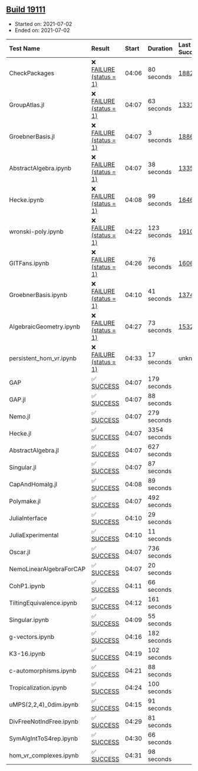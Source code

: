 ## [Build 19111](https://oscarci.mathematik.uni-kl.de/job/oscar/19111/)

* Started on: 2021-07-02
* Ended on: 2021-07-02

| Test Name    | Result | Start | Duration | Last Success | First Failure |
|:-------------|:-------|:------|:---------|:-------------|:--------------|
| CheckPackages | ❌ [FAILURE (status = 1)](https://oscarci.mathematik.uni-kl.de/job/oscar/19111/artifact/logs/build-19111/CheckPackages.log) | 04:06 | 80 seconds | [18822](https://oscarci.mathematik.uni-kl.de/job/oscar/18822/) | [18823](https://oscarci.mathematik.uni-kl.de/job/oscar/18823/) |
| GroupAtlas.jl | ❌ [FAILURE (status = 1)](https://oscarci.mathematik.uni-kl.de/job/oscar/19111/artifact/logs/build-19111/GroupAtlas.jl.log) | 04:07 | 63 seconds | [13311](https://oscarci.mathematik.uni-kl.de/job/oscar/13311/) | [13312](https://oscarci.mathematik.uni-kl.de/job/oscar/13312/) |
| GroebnerBasis.jl | ❌ [FAILURE (status = 1)](https://oscarci.mathematik.uni-kl.de/job/oscar/19111/artifact/logs/build-19111/GroebnerBasis.jl.log) | 04:07 | 3 seconds | [18864](https://oscarci.mathematik.uni-kl.de/job/oscar/18864/) | [18865](https://oscarci.mathematik.uni-kl.de/job/oscar/18865/) |
| AbstractAlgebra.ipynb | ❌ [FAILURE (status = 1)](https://oscarci.mathematik.uni-kl.de/job/oscar/19111/artifact/logs/build-19111/AbstractAlgebra.ipynb.log) | 04:07 | 38 seconds | [13355](https://oscarci.mathematik.uni-kl.de/job/oscar/13355/) | [13356](https://oscarci.mathematik.uni-kl.de/job/oscar/13356/) |
| Hecke.ipynb | ❌ [FAILURE (status = 1)](https://oscarci.mathematik.uni-kl.de/job/oscar/19111/artifact/logs/build-19111/Hecke.ipynb.log) | 04:08 | 99 seconds | [16463](https://oscarci.mathematik.uni-kl.de/job/oscar/16463/) | [16464](https://oscarci.mathematik.uni-kl.de/job/oscar/16464/) |
| wronski-poly.ipynb | ❌ [FAILURE (status = 1)](https://oscarci.mathematik.uni-kl.de/job/oscar/19111/artifact/logs/build-19111/wronski-poly.ipynb.log) | 04:22 | 123 seconds | [19109](https://oscarci.mathematik.uni-kl.de/job/oscar/19109/) | [19110](https://oscarci.mathematik.uni-kl.de/job/oscar/19110/) |
| GITFans.ipynb | ❌ [FAILURE (status = 1)](https://oscarci.mathematik.uni-kl.de/job/oscar/19111/artifact/logs/build-19111/GITFans.ipynb.log) | 04:26 | 76 seconds | [16068](https://oscarci.mathematik.uni-kl.de/job/oscar/16068/) | [16069](https://oscarci.mathematik.uni-kl.de/job/oscar/16069/) |
| GroebnerBasis.ipynb | ❌ [FAILURE (status = 1)](https://oscarci.mathematik.uni-kl.de/job/oscar/19111/artifact/logs/build-19111/GroebnerBasis.ipynb.log) | 04:10 | 41 seconds | [13748](https://oscarci.mathematik.uni-kl.de/job/oscar/13748/) | [13749](https://oscarci.mathematik.uni-kl.de/job/oscar/13749/) |
| AlgebraicGeometry.ipynb | ❌ [FAILURE (status = 1)](https://oscarci.mathematik.uni-kl.de/job/oscar/19111/artifact/logs/build-19111/AlgebraicGeometry.ipynb.log) | 04:27 | 73 seconds | [15322](https://oscarci.mathematik.uni-kl.de/job/oscar/15322/) | [15323](https://oscarci.mathematik.uni-kl.de/job/oscar/15323/) |
| persistent_hom_vr.ipynb | ❌ [FAILURE (status = 1)](https://oscarci.mathematik.uni-kl.de/job/oscar/19111/artifact/logs/build-19111/persistent_hom_vr.ipynb.log) | 04:33 | 17 seconds | unknown | unknown |
| GAP | ✅ [SUCCESS](https://oscarci.mathematik.uni-kl.de/job/oscar/19111/artifact/logs/build-19111/GAP.log) | 04:07 | 179 seconds |  |  |
| GAP.jl | ✅ [SUCCESS](https://oscarci.mathematik.uni-kl.de/job/oscar/19111/artifact/logs/build-19111/GAP.jl.log) | 04:07 | 88 seconds |  |  |
| Nemo.jl | ✅ [SUCCESS](https://oscarci.mathematik.uni-kl.de/job/oscar/19111/artifact/logs/build-19111/Nemo.jl.log) | 04:07 | 279 seconds |  |  |
| Hecke.jl | ✅ [SUCCESS](https://oscarci.mathematik.uni-kl.de/job/oscar/19111/artifact/logs/build-19111/Hecke.jl.log) | 04:07 | 3354 seconds |  |  |
| AbstractAlgebra.jl | ✅ [SUCCESS](https://oscarci.mathematik.uni-kl.de/job/oscar/19111/artifact/logs/build-19111/AbstractAlgebra.jl.log) | 04:07 | 627 seconds |  |  |
| Singular.jl | ✅ [SUCCESS](https://oscarci.mathematik.uni-kl.de/job/oscar/19111/artifact/logs/build-19111/Singular.jl.log) | 04:07 | 87 seconds |  |  |
| CapAndHomalg.jl | ✅ [SUCCESS](https://oscarci.mathematik.uni-kl.de/job/oscar/19111/artifact/logs/build-19111/CapAndHomalg.jl.log) | 04:08 | 89 seconds |  |  |
| Polymake.jl | ✅ [SUCCESS](https://oscarci.mathematik.uni-kl.de/job/oscar/19111/artifact/logs/build-19111/Polymake.jl.log) | 04:07 | 492 seconds |  |  |
| JuliaInterface | ✅ [SUCCESS](https://oscarci.mathematik.uni-kl.de/job/oscar/19111/artifact/logs/build-19111/JuliaInterface.log) | 04:10 | 29 seconds |  |  |
| JuliaExperimental | ✅ [SUCCESS](https://oscarci.mathematik.uni-kl.de/job/oscar/19111/artifact/logs/build-19111/JuliaExperimental.log) | 04:10 | 11 seconds |  |  |
| Oscar.jl | ✅ [SUCCESS](https://oscarci.mathematik.uni-kl.de/job/oscar/19111/artifact/logs/build-19111/Oscar.jl.log) | 04:07 | 736 seconds |  |  |
| NemoLinearAlgebraForCAP | ✅ [SUCCESS](https://oscarci.mathematik.uni-kl.de/job/oscar/19111/artifact/logs/build-19111/NemoLinearAlgebraForCAP.log) | 04:07 | 20 seconds |  |  |
| CohP1.ipynb | ✅ [SUCCESS](https://oscarci.mathematik.uni-kl.de/job/oscar/19111/artifact/logs/build-19111/CohP1.ipynb.log) | 04:11 | 66 seconds |  |  |
| TiltingEquivalence.ipynb | ✅ [SUCCESS](https://oscarci.mathematik.uni-kl.de/job/oscar/19111/artifact/logs/build-19111/TiltingEquivalence.ipynb.log) | 04:12 | 161 seconds |  |  |
| Singular.ipynb | ✅ [SUCCESS](https://oscarci.mathematik.uni-kl.de/job/oscar/19111/artifact/logs/build-19111/Singular.ipynb.log) | 04:09 | 55 seconds |  |  |
| g-vectors.ipynb | ✅ [SUCCESS](https://oscarci.mathematik.uni-kl.de/job/oscar/19111/artifact/logs/build-19111/g-vectors.ipynb.log) | 04:16 | 182 seconds |  |  |
| K3-16.ipynb | ✅ [SUCCESS](https://oscarci.mathematik.uni-kl.de/job/oscar/19111/artifact/logs/build-19111/K3-16.ipynb.log) | 04:19 | 102 seconds |  |  |
| c-automorphisms.ipynb | ✅ [SUCCESS](https://oscarci.mathematik.uni-kl.de/job/oscar/19111/artifact/logs/build-19111/c-automorphisms.ipynb.log) | 04:21 | 88 seconds |  |  |
| Tropicalization.ipynb | ✅ [SUCCESS](https://oscarci.mathematik.uni-kl.de/job/oscar/19111/artifact/logs/build-19111/Tropicalization.ipynb.log) | 04:24 | 100 seconds |  |  |
| uMPS(2,2,4)_0dim.ipynb | ✅ [SUCCESS](https://oscarci.mathematik.uni-kl.de/job/oscar/19111/artifact/logs/build-19111/uMPS-2-2-4-_0dim.ipynb.log) | 04:15 | 91 seconds |  |  |
| DivFreeNotIndFree.ipynb | ✅ [SUCCESS](https://oscarci.mathematik.uni-kl.de/job/oscar/19111/artifact/logs/build-19111/DivFreeNotIndFree.ipynb.log) | 04:29 | 81 seconds |  |  |
| SymAlgIntToS4rep.ipynb | ✅ [SUCCESS](https://oscarci.mathematik.uni-kl.de/job/oscar/19111/artifact/logs/build-19111/SymAlgIntToS4rep.ipynb.log) | 04:30 | 66 seconds |  |  |
| hom_vr_complexes.ipynb | ✅ [SUCCESS](https://oscarci.mathematik.uni-kl.de/job/oscar/19111/artifact/logs/build-19111/hom_vr_complexes.ipynb.log) | 04:31 | 98 seconds |  |  |
